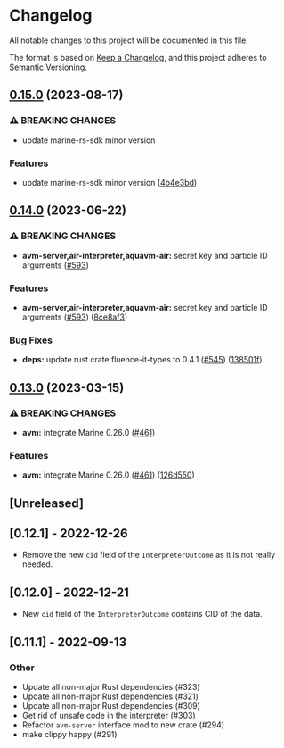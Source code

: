 # Changelog
All notable changes to this project will be documented in this file.

The format is based on [Keep a Changelog](https://keepachangelog.com/en/1.0.0/),
and this project adheres to [Semantic Versioning](https://semver.org/spec/v2.0.0.html).

## [0.15.0](https://github.com/fluencelabs/aquavm/compare/air-interpreter-interface-v0.14.0...air-interpreter-interface-v0.15.0) (2023-08-17)


### ⚠ BREAKING CHANGES

* update marine-rs-sdk minor version

### Features

* update marine-rs-sdk minor version ([4b4e3bd](https://github.com/fluencelabs/aquavm/commit/4b4e3bde839d1167ea559d49b183d1a76bc93439))

## [0.14.0](https://github.com/fluencelabs/aquavm/compare/air-interpreter-interface-v0.13.0...air-interpreter-interface-v0.14.0) (2023-06-22)


### ⚠ BREAKING CHANGES

* **avm-server,air-interpreter,aquavm-air:** secret key and particle ID arguments ([#593](https://github.com/fluencelabs/aquavm/issues/593))

### Features

* **avm-server,air-interpreter,aquavm-air:** secret key and particle ID arguments ([#593](https://github.com/fluencelabs/aquavm/issues/593)) ([8ce8af3](https://github.com/fluencelabs/aquavm/commit/8ce8af38232de3f1ac359214386b895356550428))


### Bug Fixes

* **deps:** update rust crate fluence-it-types to 0.4.1 ([#545](https://github.com/fluencelabs/aquavm/issues/545)) ([138501f](https://github.com/fluencelabs/aquavm/commit/138501fff91aaa4082351f65b0e493215b338fbf))

## [0.13.0](https://github.com/fluencelabs/aquavm/compare/air-interpreter-interface-v0.12.1...air-interpreter-interface-v0.13.0) (2023-03-15)


### ⚠ BREAKING CHANGES

* **avm:** integrate Marine 0.26.0 ([#461](https://github.com/fluencelabs/aquavm/issues/461))

### Features

* **avm:** integrate Marine 0.26.0 ([#461](https://github.com/fluencelabs/aquavm/issues/461)) ([126d550](https://github.com/fluencelabs/aquavm/commit/126d5507c81a7f978ab9cf06c492b1092a336cf6))

## [Unreleased]

## [0.12.1] - 2022-12-26

+ Remove the new `cid` field of the `InterpreterOutcome` as it is not really needed.

## [0.12.0] - 2022-12-21

+ New `cid` field of the `InterpreterOutcome` contains CID of the data.

## [0.11.1] - 2022-09-13

### Other
- Update all non-major Rust dependencies (#323)
- Update all non-major Rust dependencies (#321)
- Update all non-major Rust dependencies (#309)
- Get rid of unsafe code in the interpreter (#303)
- Refactor `avm-server` interface mod to new crate (#294)
- make clippy happy (#291)
